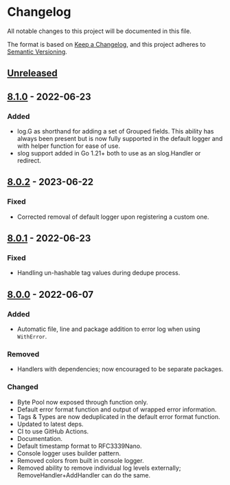 # Changelog
All notable changes to this project will be documented in this file.

The format is based on [Keep a Changelog](https://keepachangelog.com/en/1.0.0/),
and this project adheres to [Semantic Versioning](https://semver.org/spec/v2.0.0.html).

## [Unreleased]

## [8.1.0] - 2022-06-23
### Added
- log.G as shorthand for adding a set of Grouped fields. This ability has always been present but is now fully supported in the default logger and with helper function for ease of use.
- slog support added in Go 1.21+ both to use as an slog.Handler or redirect. 

## [8.0.2] - 2023-06-22
### Fixed
- Corrected removal of default logger upon registering a custom one.

## [8.0.1] - 2022-06-23
### Fixed
- Handling un-hashable tag values during dedupe process.

## [8.0.0] - 2022-06-07
### Added
- Automatic file, line and package addition to error log when using `WithError`.

### Removed
- Handlers with dependencies; now encouraged to be separate packages.

### Changed
- Byte Pool now exposed through function only.
- Default error format function and output of wrapped error information.
- Tags & Types are now deduplicated in the default error format function.
- Updated to latest deps.
- CI to use GitHub Actions.
- Documentation.
- Default timestamp format to RFC3339Nano.
- Console logger uses builder pattern.
- Removed colors from built in console logger.
- Removed ability to remove individual log levels externally; RemoveHandler+AddHandler can do the same.


[Unreleased]: https://github.com/go-playground/log/compare/v8.1.0...HEAD
[8.1.0]: https://github.com/go-playground/log/compare/v8.0.2...v8.1.0
[8.0.2]: https://github.com/go-playground/log/compare/v8.0.1...v8.0.2
[8.0.1]: https://github.com/go-playground/log/compare/v8.0.0...v8.0.1
[8.0.0]: https://github.com/go-playground/log/compare/v7.0.2...v8.0.0